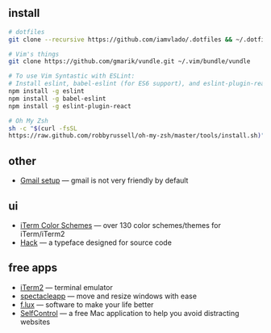 ## install

```zsh
# dotfiles
git clone --recursive https://github.com/iamvlado/.dotfiles && ~/.dotfiles/init

# Vim's things
git clone https://github.com/gmarik/vundle.git ~/.vim/bundle/vundle

# To use Vim Syntastic with ESLint:
# Install eslint, babel-eslint (for ES6 support), and eslint-plugin-react:
npm install -g eslint
npm install -g babel-eslint
npm install -g eslint-plugin-react

# Oh My Zsh
sh -c "$(curl -fsSL
https://raw.github.com/robbyrussell/oh-my-zsh/master/tools/install.sh)"
```
## other
+ [Gmail setup](https://iamstarkov.com/gmail-setup/) — gmail is not very friendly by default

## ui
+ [iTerm Color Schemes](https://github.com/mbadolato/iTerm2-Color-Schemes) — over 130 color schemes/themes for iTerm/iTerm2
+ [Hack](https://github.com/chrissimpkins/Hack) — a typeface designed for source code

## free apps
+ [iTerm2](https://www.spectacleapp.com) — terminal emulator
+ [spectacleapp](https://www.spectacleapp.com) — move and resize windows with ease
+ [f.lux](https://justgetflux.com/) — software to make your life better
+ [SelfControl](https://selfcontrolapp.com) — a free Mac application to help you avoid distracting websites
